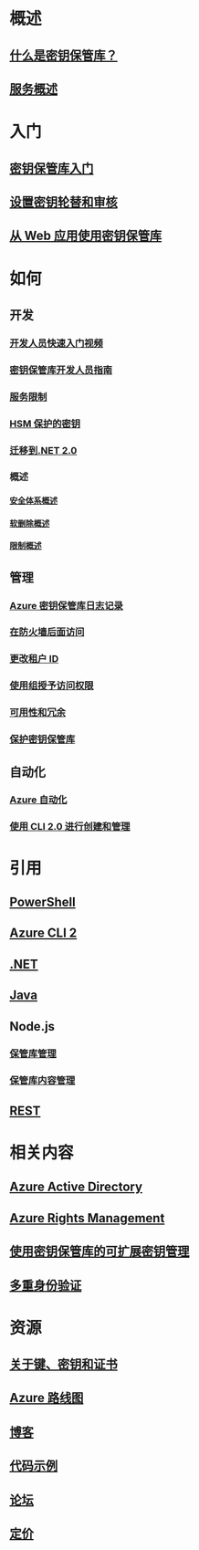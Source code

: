 

# 概述


## [什么是密钥保管库？](key-vault-whatis.md)


## [服务概述](https://azure.microsoft.com/services/key-vault/)



# 入门


## [密钥保管库入门](key-vault-get-started.md)


## [设置密钥轮替和审核](key-vault-key-rotation-log-monitoring.md)


## [从 Web 应用使用密钥保管库](key-vault-use-from-web-application.md)



# 如何


## 开发


### [开发人员快速入门视频](http://channel9.msdn.com/Blogs/Windows-Azure/Azure-Key-Vault-Developer-Quick-Start)


### [密钥保管库开发人员指南](key-vault-developers-guide.md)


### [服务限制](key-vault-service-limits.md)


### [HSM 保护的密钥](key-vault-hsm-protected-keys.md)


### [迁移到.NET 2.0](key-vault-dotnet2api-release-notes.md)


### 概述


#### [安全体系概述](key-vault-ovw-security-worlds.md)


#### [软删除概述](key-vault-ovw-soft-delete.md)


#### [限制概述](key-vault-ovw-throttling.md)



## 管理


### [Azure 密钥保管库日志记录](key-vault-logging.md)


### [在防火墙后面访问](key-vault-access-behind-firewall.md)


### [更改租户 ID](key-vault-subscription-move-fix.md)


### [使用组授予访问权限](key-vault-group-permissions-for-apps.md)


### [可用性和冗余](key-vault-disaster-recovery-guidance.md)


### [保护密钥保管库](key-vault-secure-your-key-vault.md)



## 自动化


### [Azure 自动化](automation-manage-key-vault.md)


### [使用 CLI 2.0 进行创建和管理](key-vault-manage-with-cli2.md)



# 引用


## [PowerShell](/powershell/module/azurerm.keyvault)


## [Azure CLI 2](/cli/azure/keyvault)


## [.NET](/dotnet/api/microsoft.azure.keyvault)


## [Java](/java/api/com.microsoft.azure.keyvault)


## Node.js


### [保管库管理](http://azure.github.io/azure-sdk-for-node/azure-arm-keyvault/latest)


### [保管库内容管理](http://azure.github.io/azure-sdk-for-node/azure-keyvault/latest)


## [REST](/rest/api/keyvault)



# 相关内容


## [Azure Active Directory](https://azure.microsoft.com/documentation/services/active-directory/)


## [Azure Rights Management](https://technet.microsoft.com/en-US/dn175750)


## [使用密钥保管库的可扩展密钥管理](https://msdn.microsoft.com/en-us/library/azure/dn198405)


## [多重身份验证](https://azure.microsoft.com/documentation/services/multi-factor-authentication/)



# 资源


## [关于键、密钥和证书](https://docs.microsoft.com/rest/api/keyvault/about-keys--secrets-and-certificates)


## [Azure 路线图](https://azure.microsoft.com/roadmap/)


## [博客](http://blogs.technet.com/b/kv/)


## [代码示例](https://www.microsoft.com/download/details.aspx?id=45343)


## [论坛](https://social.msdn.microsoft.com/forums/azure/en-US/home?forum=AzureKeyVault)


## [定价](https://azure.microsoft.com/pricing/details/key-vault/)
